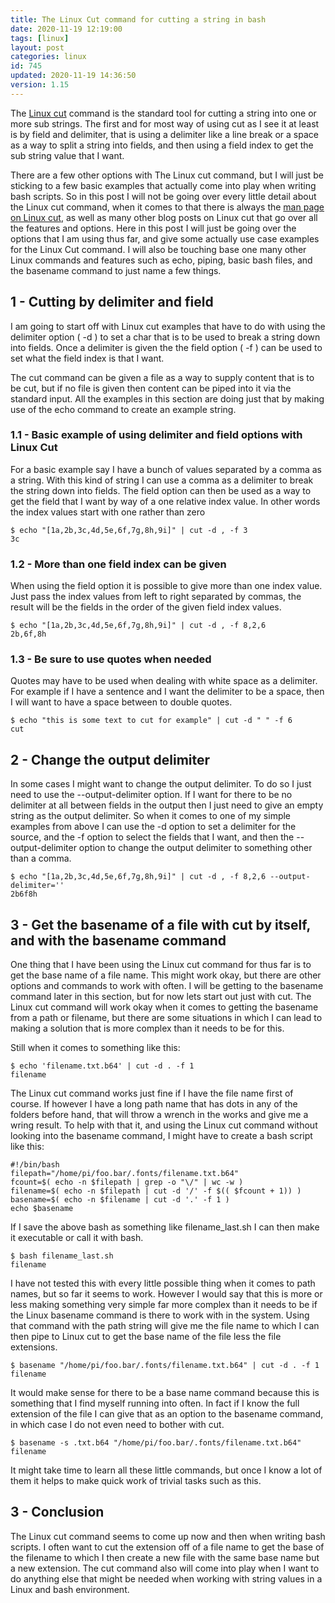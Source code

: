 ```yaml
---
title: The Linux Cut command for cutting a string in bash
date: 2020-11-19 12:19:00
tags: [linux]
layout: post
categories: linux
id: 745
updated: 2020-11-19 14:36:50
version: 1.15
---
```


The [Linux cut](https://linuxize.com/post/linux-cut-command/) command is the standard tool for cutting a string into one or more sub strings. The first and for most way of using cut as I see it at least is by field and delimiter, that is using a delimiter like a line break or a space as a way to split a string into fields, and then using a field index to get the sub string value that I want.

There are a few other options with The Linux cut command, but I will just be sticking to a few basic examples that actually come into play when writing bash scripts. So in this post I will not be going over every little detail about the Linux cut command, when it comes to that there is always the [man page on Linux cut](https://man7.org/linux/man-pages/man1/cut.1.html), as well as many other blog posts on Linux cut that go over all the features and options. Here in this post I will just be going over the options that I am using thus far, and give some actually use case examples for the Linux Cut command. I will also be touching base one many other Linux commands and features such as echo, piping, basic bash files, and the basename command to just name a few things.

<!-- more -->

## 1 - Cutting by delimiter and field

I am going to start off with Linux cut examples that have to do with using the delimiter option \( -d \) to set a char that is to be used to break a string down into fields. Once a delimiter is given the the field option \( -f \) can be used to set what the field index is that I want.

The cut command can be given a file as a way to supply content that is to be cut, but if no file is given then content can be piped into it via the standard input. All the examples in this section are doing just that by making use of the echo command to create an example string.

### 1.1 - Basic example of using delimiter and field options with Linux Cut

For a basic example say I have a bunch of values separated by a comma as a string. With this kind of string I can use a comma as a delimiter to break the string down into fields. The field option can then be used as a way to get the field that I want by way of a one relative index value. In other words the index values start with one rather than zero

```
$ echo "[1a,2b,3c,4d,5e,6f,7g,8h,9i]" | cut -d , -f 3
3c
```

### 1.2 - More than one field index can be given

When using the field option it is possible to give more than one index value. Just pass the index values from left to right separated by commas, the result will be the fields in the order of the given field index values.

```
$ echo "[1a,2b,3c,4d,5e,6f,7g,8h,9i]" | cut -d , -f 8,2,6
2b,6f,8h
```

### 1.3 - Be sure to use quotes when needed

Quotes may have to be used when dealing with white space as a delimiter. For example if I have a sentence and I want the delimiter to be a space, then I will want to have a space between to double quotes.

```
$ echo "this is some text to cut for example" | cut -d " " -f 6
cut
```

## 2 - Change the output delimiter

In some cases I might want to change the output delimiter. To do so I just need to use the --output-delimiter option. If I want for there to be no delimiter at all between fields in the output then I just need to give an empty string as the output delimiter. So when it comes to one of my simple examples from above I can use the -d option to set a delimiter for the source, and the -f option to select the fields that I want, and then the --output-delimiter option to change the output delimiter to something other than a comma.

```
$ echo "[1a,2b,3c,4d,5e,6f,7g,8h,9i]" | cut -d , -f 8,2,6 --output-delimiter=''
2b6f8h
```

## 3 - Get the basename of a file with cut by itself, and with the basename command

One thing that I have been using the Linux cut command for thus far is to get the base name of a file name. This might work okay, but there are other options and commands to work with often. I will be getting to the basename command later in this section, but for now lets start out just with cut. The Linux cut command will work okay when it comes to getting the basename from a path or filename, but there are some situations in which I can lead to making a solution that is more complex than it needs to be for this.

Still when it comes to something like this:

```
$ echo 'filename.txt.b64' | cut -d . -f 1
filename
```

The Linux cut command works just fine if I have the file name first of course. If however I have a long path name that has dots in any of the folders before hand, that will throw a wrench in the works and give me a wring result. To help with that it, and using the Linux cut command without looking into the basename command, I might have to create a bash script like this:

```
#!/bin/bash
filepath="/home/pi/foo.bar/.fonts/filename.txt.b64"
fcount=$( echo -n $filepath | grep -o "\/" | wc -w )
filename=$( echo -n $filepath | cut -d '/' -f $(( $fcount + 1)) )
basename=$( echo -n $filename | cut -d '.' -f 1 )
echo $basename
```

If I save the above bash as something like filename_last.sh I can then make it executable or call it with bash.

```
$ bash filename_last.sh
filename
```

I have not tested this with every little possible thing when it comes to path names, but so far it seems to work. However I would say that this is more or less making something very simple far more complex than it needs to be if the Linux basename command is there to work with in the system. Using that command with the path string will give me the file name to which I can then pipe to Linux cut to get the base name of the file less the file extensions.

```
$ basename "/home/pi/foo.bar/.fonts/filename.txt.b64" | cut -d . -f 1
filename
```

It would make sense for there to be a base name command because this is something that I find myself running into often. In fact if I know the full extension of the file I can give that as an option to the basename command, in which case I do not even need to bother with cut.

```
$ basename -s .txt.b64 "/home/pi/foo.bar/.fonts/filename.txt.b64"
filename
```

It might take time to learn all these little commands, but once I know a lot of them it helps to make quick work of trivial tasks such as this.

## 3 - Conclusion

The Linux cut command seems to come up now and then when writing bash scripts. I often want to cut the extension off of a file name to get the base of the filename to which I then create a new file with the same base name but a new extension. The cut command also will come into play when I want to do anything else that might be needed when working with string values in a Linux and bash environment.
